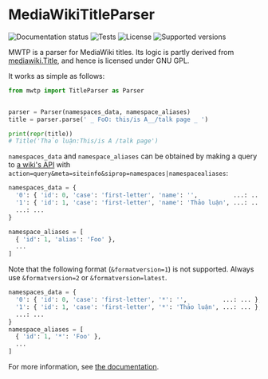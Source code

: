 # MediaWikiTitleParser

![Documentation status](https://readthedocs.org/projects/mwtp/badge/?version=latest)
![Tests](https://github.com/NguoiDungKhongDinhDanh/mwtp/actions/workflows/tests.yaml/badge.svg)
![License](https://img.shields.io/pypi/l/mwtp.svg)
![Supported versions](https://img.shields.io/pypi/pyversions/mwtp.svg)

MWTP is a parser for MediaWiki titles. Its logic is partly derived from
[mediawiki.Title][1], and hence is licensed under GNU GPL.

It works as simple as follows:

```python
from mwtp import TitleParser as Parser


parser = Parser(namespaces_data, namespace_aliases)
title = parser.parse(' _ FoO: this/is A__/talk page _ ')

print(repr(title))
# Title('Thảo luận:This/is A /talk page')
```

`namespaces_data` and `namespace_aliases` can be obtained by
making a query to [a wiki's API][2] with
`action=query&meta=siteinfo&siprop=namespaces|namespacealiases`:

```python
namespaces_data = {
  '0': { 'id': 0, 'case': 'first-letter', 'name': '',          ...: ... },
  '1': { 'id': 1, 'case': 'first-letter', 'name': 'Thảo luận', ...: ... },
  ...: ...
}
```

```python
namespace_aliases = [
  { 'id': 1, 'alias': 'Foo' },
  ...
]
```

Note that the following format (`&formatversion=1`) is not supported.
Always use `&formatversion=2` or `&formatversion=latest`.

```python
namespaces_data = {
  '0': { 'id': 0, 'case': 'first-letter', '*': '',          ...: ... },
  '1': { 'id': 1, 'case': 'first-letter', '*': 'Thảo luận', ...: ... },
  ...: ...
}
namespace_aliases = [
  { 'id': 1, '*': 'Foo' },
  ...
]
```

For more information, see [the documentation][3].


[1]: https://github.com/wikimedia/mediawiki/tree/c237f0548845662759bfcc6419cec9ca02d03c18/resources/src/mediawiki.Title
[2]: https://www.mediawiki.org/wiki/Special:ApiSandbox#action=query&meta=siteinfo&siprop=namespaces%7Cnamespacealiases
[3]: https://mwtp.readthedocs.io/
